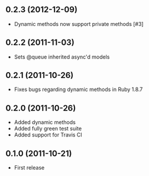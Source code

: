 ## 0.2.3 (2012-12-09)

* Dynamic methods now support private methods [#3]

## 0.2.2 (2011-11-03)

* Sets @queue inherited async'd models

## 0.2.1 (2011-10-26)

* Fixes bugs regarding dynamic methods in Ruby 1.8.7

## 0.2.0 (2011-10-26)

* Added dynamic methods
* Added fully green test suite
* Added support for Travis CI

## 0.1.0 (2011-10-21)

* First release
